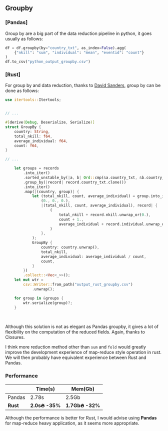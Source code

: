## Groupby

### \[Pandas\]

Group by are a big part of the data reduction pipeline in python, it goes usually as follows:

```python
df = df.groupby(by="country_txt", as_index=False).agg(
    {"nkill": "sum", "individual": "mean", "eventid": "count"}
)
df.to_csv("python_output_groupby.csv")
```

### \[Rust\]

For group by and data reduction, thanks to [David Sanders](https://able.bio/insideoutclub), group by can be done as follows:

```rust
use itertools::Itertools;


// ...

#[derive(Debug, Deserialize, Serialize)]
struct GroupBy {
    country: String,
    total_nkill: f64,
    average_individual: f64,
    count: f64,
}

// ... 

    let groups = records
        .into_iter()
        .sorted_unstable_by(|a, b| Ord::cmp(&a.country_txt, &b.country_txt))
        .group_by(|record| record.country_txt.clone())
        .into_iter()
        .map(|(country, group)| {
            let (total_nkill, count, average_individual) = group.into_iter().fold(
                (0., 0., 0.),
                |(total_nkill, count, average_individual), record| {
                    (
                        total_nkill + record.nkill.unwrap_or(0.),
                        count + 1.,
                        average_individual + record.individual.unwrap_or(0.),
                    )
                },
            );
            GroupBy {
                country: country.unwrap(),
                total_nkill,
                average_individual: average_individual / count,
                count,
            }
        })
        .collect::<Vec<_>>();
    let mut wtr =
        csv::Writer::from_path("output_rust_groupby.csv")
            .unwrap();

    for group in &groups {
        wtr.serialize(group)?;
    }
```

‌

Although this solution is not as elegant as Pandas groupby, it gives a lot of flexibility on the computation of the reduced fields. Again, thanks to Closures.

I think more reduction method other than `sum` and `fold` would greatly improve the development experience of map-reduce style operation in rust. We will then probably have equivalent experience between Rust and Pandas.

### Performance

| |Time\(s\) |Mem\(Gb\) |
| --- | --- | --- |
|Pandas |2.78s |2.5Gb |
|**Rust** |**2.0s🔥 -35%** |**1.7Gb🔥 -32%** |

Although the performance is better for Rust, I would advise using **Pandas** for map-reduce heavy application, as it seems more appropriate.
